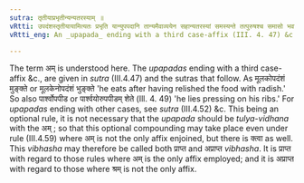 ```yaml
---
sutra: तृतीयाप्रभृतीन्यन्यतरस्याम् ॥
vRtti: उपदंशस्तृतीयायामित्यतः प्रभृति यान्युपपदानि तान्यमैवाव्ययेन सहान्यतरस्यां समस्यन्ते तत्पुरुषश्च समासो भवति ॥
vRtti_eng: An _upapada_ ending with a third case-affix (III. 4. 47) &c., is compounded optionally with an indeclinable formed by the affix अम् and the compound is _Tatpurusha_.

---
```

The term अम् is understood here. The _upapadas_ ending with a third case-affix &c., are given in _sutra_ (III.4.47) and the sutras that follow. As मूलकोपदंशं मुङ्क्ते or मूलकेनोपदंशं भुङ्क्ते  'he eats after having relished the food with radish.' So also पार्श्वोपपीड or पार्श्वयोरुपपीडम् शेते (Ill. 4. 49) 'he lies pressing on his ribs.' For _upapadas_ ending with other cases, see _sutra_  (III.4.52) &c. This being an optional rule, it is not necessary that the _upapada_ should be _tulya-vidhana_ with the अम् ; so that this optional compounding may take place even under rule (III.4.59) where अम् is not the only affix enjoined, but there is क्त्वा as well. This _vibhasha_ may therefore be called both प्राप्त and अप्राप्त _vibhasha_. It is प्राप्त with regard to those rules where अम् is the only affix employed; and it is अप्राप्त with regard to those where श्रम् is not the only affix.